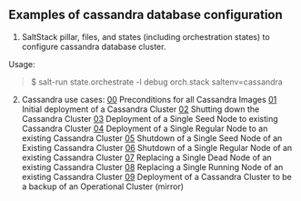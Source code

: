Examples of cassandra database configuration
--------------------------------------------
1. SaltStack pillar, files, and states (including orchestration states) to configure cassandra database cluster.

Usage:
> $ salt-run state.orchestrate -l debug orch.stack saltenv=cassandra

2. Cassandra use cases:
[00](use_cases/00.txt) Preconditions for all Cassandra Images
[01](use_cases/01.txt) Initial deployment of a Cassandra Cluster
[02](use_cases/02.txt) Shutting down the Cassandra Cluster
[03](use_cases/03.txt) Deployment of a Single Seed Node to existing Cassandra Cluster
[04](use_cases/04.txt) Deployment of a Single Regular Node to an existing Cassandra Cluster
[05](use_cases/05.txt) Shutdown of a Single Seed Node of an Existing Cassandra Cluster
[06](use_cases/06.txt) Shutdown of a Single Regular Node of an existing Cassandra Cluster
[07](use_cases/07.txt) Replacing a Single Dead Node of an existing Cassandra Cluster
[08](use_cases/08.txt) Replacing a Single Running Node of an existing Cassandra Cluster
[09](use_cases/09.txt) Deployment of a Cassandra Cluster to be a backup of an Operational Cluster (mirror)
